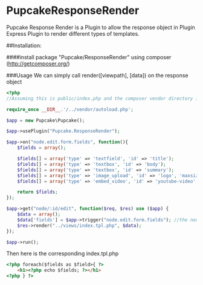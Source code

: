 PupcakeResponseRender
=====================
Pupcake Response Render is a Plugin to allow the response object in Plugin Express Plugin to render different types of templates.

##Installation:

####install package "Pupcake/ResponseRender" using composer (http://getcomposer.org/)

###Usage
We can simply call render([viewpath], [data]) on the response object

```php
<?php
//Assuming this is public/index.php and the composer vendor directory is ../vendor

require_once __DIR__.'/../vendor/autoload.php';

$app = new Pupcake\Pupcake();

$app->usePlugin("Pupcake.ResponseRender");

$app->on("node.edit.form.fields", function(){
    $fields = array();

    $fields[] = array('type' => 'textfield', 'id' => 'title');
    $fields[] = array('type' => 'textbox', 'id' => 'body');
    $fields[] = array('type' => 'textbox', 'id' => 'summary');
    $fields[] = array('type' => 'image_upload', 'id' => 'logo', 'maxsize' => '2MB');
    $fields[] = array('type' => 'embed_video', 'id' => 'youtube-video', 'provider' => 'youtube');

    return $fields;
});

$app->get("node/:id/edit", function($req, $res) use ($app) { 
    $data = array();
    $data['fields'] = $app->trigger("node.edit.form.fields"); //the node edit form creation
    $res->render("../views/index.tpl.php", $data);
});

$app->run();
```

Then here is the corresponding index.tpl.php 
```html 
<?php foreach($fields as $field>{ ?>
    <h1><?php echo $fields; ?></h1>
<?php } ?>
```
